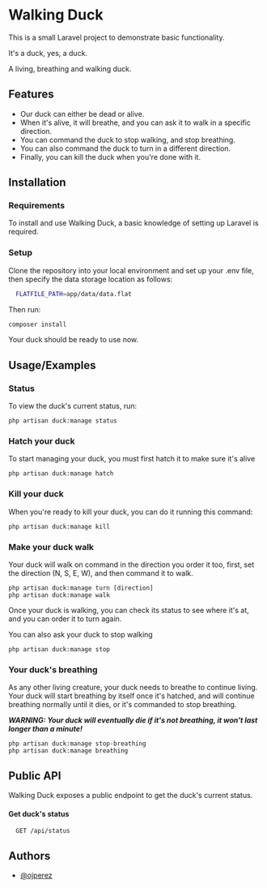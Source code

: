 
# Walking Duck

This is a small Laravel project to demonstrate basic functionality.

It's a duck, yes, a duck.

A living, breathing and walking duck.

## Features

- Our duck can either be dead or alive.
- When it's alive, it will breathe, and you can ask it to walk in a specific direction.
- You can command the duck to stop walking, and stop breathing.
- You can also command the duck to turn in a different direction.
- Finally, you can kill the duck when you're done with it.


## Installation
### Requirements
To install and use Walking Duck, a basic knowledge of setting up Laravel is required.

### Setup
Clone the repository into your local environment and set up your .env file, then specify the data storage location as follows:

```bash
  FLATFILE_PATH=app/data/data.flat
```
Then run:
   ```bash
  composer install
``` 

Your duck should be ready to use now.
## Usage/Examples

### Status
To view the duck's current status, run:

```
php artisan duck:manage status
```

### Hatch your duck
To start managing your duck, you must first hatch it to make sure it's alive
```
php artisan duck:manage hatch
```
### Kill your duck
When you're ready to kill your duck, you can do it running this command:
```
php artisan duck:manage kill
```

### Make your duck walk
Your duck will walk on command in the direction you order it too,
first, set the direction (N, S, E, W), and then command it to walk.
```
php artisan duck:manage turn [direction]
php artisan duck:manage walk
```
Once your duck is walking, you can check its status to see where it's at, and you can order it to turn again.

You can also ask your duck to stop walking
```
php artisan duck:manage stop
```


### Your duck's breathing
As any other living creature, your duck needs to breathe to continue living.
Your duck will start breathing by itself once it's hatched, and will continue breathing normally until it dies, or it's commanded to stop breathing.

***WARNING: Your duck will eventually die if it's not breathing, it won't last longer than a minute!***
```
php artisan duck:manage stop-breathing
php artisan duck:manage breathing
```

## Public API

Walking Duck exposes a public endpoint to get the duck's current status.

#### Get duck's status 

```http
  GET /api/status
```


## Authors

- [@ojperez](https://www.github.com/ojperez)

